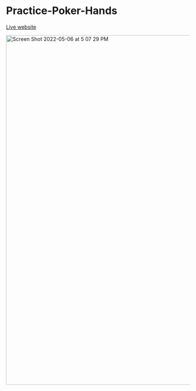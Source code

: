 # Practice-Poker-Hands

[Live website]('https://playpokerhands.netlify.app')

<img width="957" alt="Screen Shot 2022-05-06 at 5 07 29 PM" src="https://user-images.githubusercontent.com/72674082/167229489-fb1d5c95-8a44-4de5-8210-dc506426a1dc.png">

